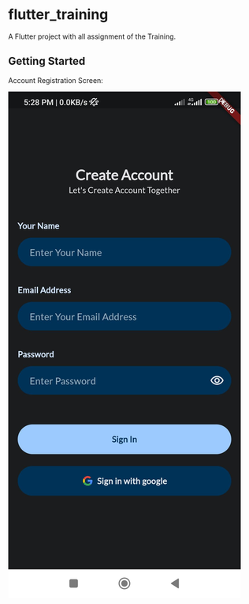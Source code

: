 # flutter_training

A Flutter project with all assignment of the Training.

## Getting Started

Account Registration Screen:

![plot](./screenshots/img.png)
